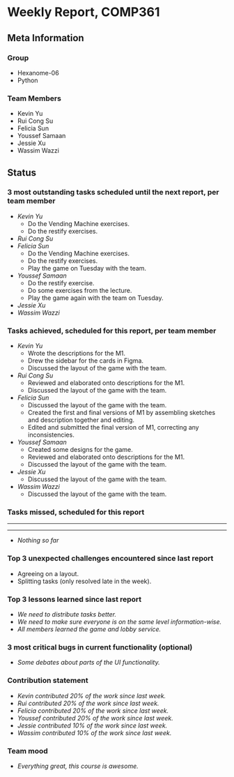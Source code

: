 # Weekly Report, COMP361

## Meta Information

### Group

 * Hexanome-06
 * Python

### Team Members

 * Kevin Yu
 * Rui Cong Su
 * Felicia Sun
 * Youssef Samaan
 * Jessie Xu
 * Wassim Wazzi

## Status

### 3 most outstanding tasks scheduled until the next report, per team member

 * *Kevin Yu*
    * Do the Vending Machine exercises.
    * Do the restify exercises.
 * *Rui Cong Su*
 * *Felicia Sun*
    * Do the Vending Machine exercises.
    * Do the restify exercises.
    * Play the game on Tuesday with the team.
 * *Youssef Samaan*
    * Do the restify exercise.
    * Do some exercises from the lecture.
    * Play the game again with the team on Tuesday.
 * *Jessie Xu*
 * *Wassim Wazzi*

### Tasks achieved, scheduled for this report, per team member

 * *Kevin Yu*
    * Wrote the descriptions for the M1.
    * Drew the sidebar for the cards in Figma.
    * Discussed the layout of the game with the team.
 * *Rui Cong Su*
    * Reviewed and elaborated onto descriptions for the M1.
    * Discussed the layout of the game with the team.
 * *Felicia Sun*
    * Discussed the layout of the game with the team.
    * Created the first and final versions of M1 by assembling sketches and description together and editing.
    * Edited and submitted the final version of M1, correcting any inconsistencies.
 * *Youssef Samaan*
    * Created some designs for the game.
    * Reviewed and elaborated onto descriptions for the M1.
    * Discussed the layout of the game with the team.
 * *Jessie Xu*
    * Discussed the layout of the game with the team.
 * *Wassim Wazzi*
    * Discussed the layout of the game with the team.

### Tasks missed, scheduled for this report

 * **
 * **
 * *Nothing so far*

### Top 3 unexpected challenges encountered since last report

 * Agreeing on a layout.
 * Splitting tasks (only resolved late in the week).

### Top 3 lessons learned since last report

 * *We need to distribute tasks better.*
 * *We need to make sure everyone is on the same level information-wise.*
 * *All members learned the game and lobby service.*

### 3 most critical bugs in current functionality (optional)

 * *Some debates about parts of the UI functionality.*

### Contribution statement

 * *Kevin contributed 20% of the work since last week.*
 * *Rui contributed 20% of the work since last week.*
 * *Felicia contributed 20% of the work since last week.*
 * *Youssef contributed 20% of the work since last week.*
 * *Jessie contributed 10% of the work since last week.*
 * *Wassim contributed 10% of the work since last week.*

### Team mood

 * *Everything great, this course is awesome.*
